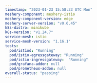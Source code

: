 ```yaml
---
timestamp: "2023-01-23 15:58:33 UTC Mon"
meshery-component: meshery-istio
meshery-component-version: edge
meshery-server-version: "v0.6.45"
k8s-distro: minikube
k8s-version: "v1.24.7"
service-mesh: istio
service-mesh-version: "1.16.1"
tests:
  pod/istiod: "Running"
  pod/istio-egressgateway: "Running"
  pod/istio-ingressgateway:  "Running"
  pod/grafana-addon: null
  pod/prometheus-addon: null
overall-status: "passing"
---
```

